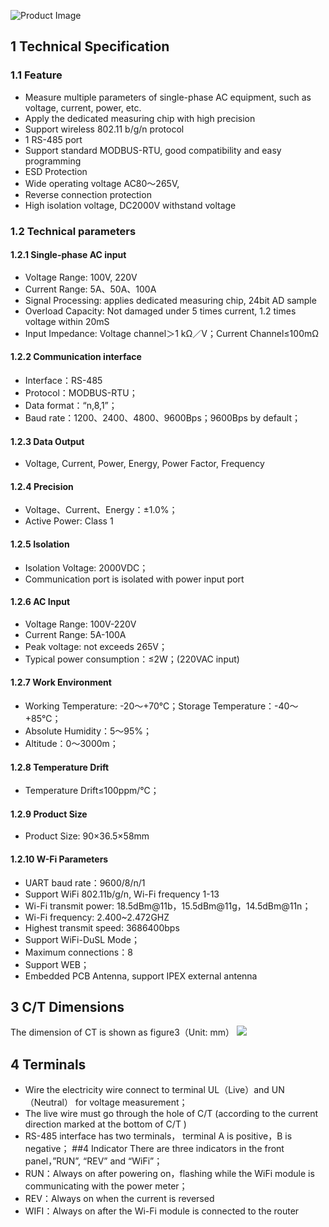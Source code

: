 <!-- toc -->

![Product Image][1]
## 1 Technical Specification
### 1.1 Feature
 - Measure multiple parameters of single-phase AC equipment, such as voltage, current, power, etc.
 - Apply the dedicated measuring chip with high precision
 - Support wireless 802.11 b/g/n protocol
 - 1 RS-485 port
 -  Support standard MODBUS-RTU, good compatibility and easy programming
 -  ESD Protection
 - Wide operating voltage AC80～265V,
 - Reverse connection protection
 - High isolation voltage, DC2000V withstand voltage
### 1.2 Technical parameters
#### 1.2.1 Single-phase AC input
- Voltage Range: 100V, 220V
- Current Range: 5A、50A、100A
- Signal Processing: applies dedicated measuring chip, 24bit AD sample
- Overload Capacity: Not damaged under 5 times current, 1.2 times voltage within 20mS
- Input Impedance: Voltage channel＞1 kΩ／V；Current Channel≤100mΩ

#### 1.2.2	Communication interface
- Interface：RS-485
- Protocol：MODBUS-RTU；
- Data format：“n,8,1”；
- Baud rate：1200、2400、4800、9600Bps；9600Bps by default；
#### 1.2.3	Data Output
- Voltage, Current, Power, Energy, Power Factor, Frequency 
#### 1.2.4	Precision

 - Voltage、Current、Energy：±1.0%； 
 - Active Power: Class 1

#### 1.2.5	Isolation
- Isolation Voltage: 2000VDC；
- Communication port is isolated with power input port
#### 1.2.6	AC Input
- Voltage Range: 100V-220V
- Current Range: 5A-100A
- Peak voltage: not exceeds 265V；
- Typical power consumption：≤2W；(220VAC input)
#### 1.2.7	Work Environment
- Working Temperature: -20～+70℃；Storage Temperature：-40～+85℃；
- Absolute Humidity：5～95%；
- Altitude：0～3000m；
#### 1.2.8	Temperature Drift
- Temperature Drift≤100ppm/℃；
#### 1.2.9	Product Size
- Product Size: 90×36.5×58mm
#### 1.2.10	W-Fi Parameters
- UART baud rate：9600/8/n/1
- Support WiFi 802.11b/g/n, Wi-Fi frequency 1-13
- Wi-Fi transmit power: 18.5dBm@11b，15.5dBm@11g，14.5dBm@11n；
- Wi-Fi frequency: 2.400~2.472GHZ
- Highest transmit speed: 3686400bps
- Support WiFi-DuSL Mode；
- Maximum connections：8
- Support WEB；
- Embedded PCB Antenna, support IPEX external antenna

## 3 C/T Dimensions
The dimension of CT is shown as figure3（Unit: mm）
![][2]

## 4 Terminals
- Wire the electricity wire connect to terminal UL（Live）and UN（Neutral） for voltage measurement；
- The live wire must go through the hole of C/T (according to the current direction marked at the bottom of C/T )
- RS-485 interface has two terminals， terminal A is positive，B is negative；
##4 Indicator
There are three indicators in the front panel，”RUN”, “REV” and “WiFi”；
- RUN：Always on after powering on，flashing while the WiFi module is communicating with the power meter；
- REV：Always on when the current is reversed
- WIFI：Always on after the Wi-Fi module is connected to the router

[1]:http://leweidoc.oss-cn-hangzhou.aliyuncs.com/lewei50/img/imeter-lewei50-20180116-1.jpg
[2]:http://leweidoc.oss-cn-hangzhou.aliyuncs.com/lewei50/img/imeter-lewei50-20180116-2.jpg